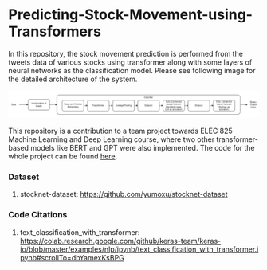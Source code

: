 # Predicting-Stock-Movement-using-Transformers
In this repository, the stock movement prediction is performed from the tweets data of various stocks using transformer along with some layers of neural networks as the classification model.
Please see following image for the detailed architecture of the system.

![Architecture of the system](misc/transformer.png)

This repository is a contribution to a team project towards ELEC 825 Machine Learning and Deep Learning course, where two other transformer-based models like BERT and GPT were also implemented.
The code for the whole project can be found [here](https://github.com/Sudhandar/ELEC825-Project).
### Dataset
1. stocknet-dataset: https://github.com/yumoxu/stocknet-dataset

### Code Citations
1. text_classification_with_transformer: https://colab.research.google.com/github/keras-team/keras-io/blob/master/examples/nlp/ipynb/text_classification_with_transformer.ipynb#scrollTo=dbYamexKsBPG